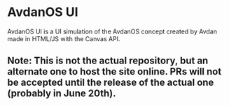 # AvdanOS UI

AvdanOS UI is a UI simulation of the AvdanOS concept created by Avdan made in HTML/JS with the Canvas API.

## Note: This is not the actual repository, but an alternate one to host the site online. PRs will not be accepted until the release of the actual one (probably in June 20th).
